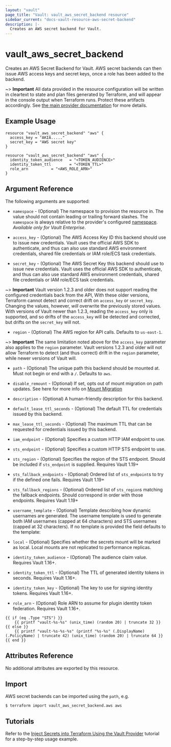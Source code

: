 ```yaml
---
layout: "vault"
page_title: "Vault: vault_aws_secret_backend resource"
sidebar_current: "docs-vault-resource-aws-secret-backend"
description: |-
  Creates an AWS secret backend for Vault.
---
```


# vault\_aws\_secret\_backend

Creates an AWS Secret Backend for Vault. AWS secret backends can then issue AWS
access keys and secret keys, once a role has been added to the backend.

~> **Important** All data provided in the resource configuration will be
written in cleartext to state and plan files generated by Terraform, and
will appear in the console output when Terraform runs. Protect these
artifacts accordingly. See
[the main provider documentation](../index.html)
for more details.

## Example Usage

```hcl
resource "vault_aws_secret_backend" "aws" {
  access_key = "AKIA....."
  secret_key = "AWS secret key"
}
```

```hcl
resource "vault_aws_secret_backend" "aws" { 
  identity_token_audience   = "<TOKEN_AUDIENCE>"
  identity_token_ttl        = "<TOKEN_TTL>"
  role_arn		    = "<AWS_ROLE_ARN>"
}
```

## Argument Reference

The following arguments are supported:

* `namespace` - (Optional) The namespace to provision the resource in.
  The value should not contain leading or trailing forward slashes.
  The `namespace` is always relative to the provider's configured [namespace](/docs/providers/vault/index.html#namespace).
   *Available only for Vault Enterprise*.

* `access_key` - (Optional) The AWS Access Key ID this backend should use to
issue new credentials. Vault uses the official AWS SDK to authenticate, and thus can also use standard AWS environment credentials, shared file credentials or IAM role/ECS task credentials.

* `secret_key` - (Optional) The AWS Secret Key this backend should use to
issue new credentials. Vault uses the official AWS SDK to authenticate, and thus can also use standard AWS environment credentials, shared file credentials or IAM role/ECS task credentials.

~> **Important** Vault version 1.2.3 and older does not support reading the configured
credentials back from the API, With these older versions, Terraform cannot detect and correct drift
on `access_key` or `secret_key`. Changing the values, however, _will_
overwrite the previously stored values. With versions of Vault newer than
1.2.3, reading the `access_key` only is supported, and so drifts of the
`access_key` will be detected and corrected, but drifts on the `secret_key`
will not.

* `region` - (Optional) The AWS region for API calls. Defaults to `us-east-1`.

~> **Important** The same limitation noted above for the `access_key` parameter
also applies to the `region` parameter. Vault versions 1.2.3 and older will not
allow Terraform to detect (and thus correct) drift in the `region` parameter,
while newer versions of Vault will.

* `path` - (Optional) The unique path this backend should be mounted at. Must
not begin or end with a `/`. Defaults to `aws`.

* `disable_remount` - (Optional) If set, opts out of mount migration on path updates.
  See here for more info on [Mount Migration](https://www.vaultproject.io/docs/concepts/mount-migration)

* `description` - (Optional) A human-friendly description for this backend.

* `default_lease_ttl_seconds` - (Optional) The default TTL for credentials
issued by this backend.

* `max_lease_ttl_seconds` - (Optional) The maximum TTL that can be requested
for credentials issued by this backend.

* `iam_endpoint` - (Optional) Specifies a custom HTTP IAM endpoint to use.

* `sts_endpoint` - (Optional) Specifies a custom HTTP STS endpoint to use.

* `sts_region` - (Optional) Specifies the region of the STS endpoint. Should be included if `sts_endpoint` is supplied. Requires Vault 1.19+

* `sts_fallback_endpoints` - (Optional) Ordered list of `sts_endpoint`s to try if the defined one fails. Requires Vault 1.19+

* `sts_fallback_regions` - (Optional) Ordered list of `sts_region`s matching the fallback endpoints. Should correspond in order with those endpoints. Requires Vault 1.19+

* `username_template` - (Optional)  Template describing how dynamic usernames are generated. The username template is used to generate both IAM usernames (capped at 64 characters) and STS usernames (capped at 32 characters). If no template is provided the field defaults to the template:

* `local` - (Optional) Specifies whether the secrets mount will be marked as local. Local mounts are not replicated to performance replicas.

* `identity_token_audience` - (Optional) The audience claim value. Requires Vault 1.16+.

* `identity_token_ttl` - (Optional) The TTL of generated identity tokens in seconds. Requires Vault 1.16+.

* `identity_token_key` - (Optional) The key to use for signing identity tokens. Requires Vault 1.16+.

* `role_arn` - (Optional) Role ARN to assume for plugin identity token federation. Requires Vault 1.16+.

```
{{ if (eq .Type "STS") }}
    {{ printf "vault-%s-%s" (unix_time) (random 20) | truncate 32 }}
{{ else }}
    {{ printf "vault-%s-%s-%s" (printf "%s-%s" (.DisplayName) (.PolicyName) | truncate 42) (unix_time) (random 20) | truncate 64 }}
{{ end }}

```

## Attributes Reference

No additional attributes are exported by this resource.

## Import

AWS secret backends can be imported using the `path`, e.g.

```
$ terraform import vault_aws_secret_backend.aws aws
```

## Tutorials

Refer to the [Inject Secrets into Terraform Using the Vault Provider](https://learn.hashicorp.com/tutorials/terraform/secrets-vault) tutorial for a step-by-step usage example.
